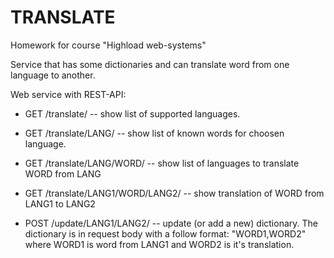 TRANSLATE
=========

Homework for course "Highload web-systems"

Service that has some dictionaries and can translate word from one language to another.

Web service with REST-API:

* GET /translate/ -- show list of supported languages.

* GET /translate/LANG/ -- show list of known words for choosen language.

* GET /translate/LANG/WORD/ -- show list of languages to translate WORD from LANG

* GET /translate/LANG1/WORD/LANG2/ -- show translation of WORD from LANG1 to LANG2

* POST /update/LANG1/LANG2/ -- update (or add a new) dictionary. The dictionary is in request body with a follow format: "WORD1,WORD2" where WORD1 is word from LANG1 and WORD2 is it's translation.
